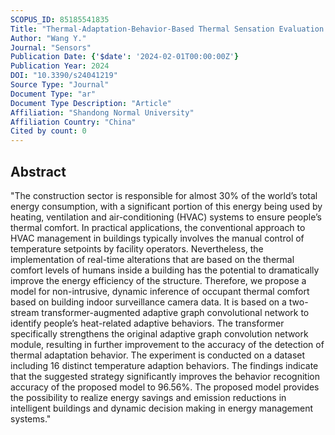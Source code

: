 ```yaml
---
SCOPUS_ID: 85185541835
Title: "Thermal-Adaptation-Behavior-Based Thermal Sensation Evaluation Model with Surveillance Cameras"
Author: "Wang Y."
Journal: "Sensors"
Publication Date: {'$date': '2024-02-01T00:00:00Z'}
Publication Year: 2024
DOI: "10.3390/s24041219"
Source Type: "Journal"
Document Type: "ar"
Document Type Description: "Article"
Affiliation: "Shandong Normal University"
Affiliation Country: "China"
Cited by count: 0
---
```


## Abstract
"The construction sector is responsible for almost 30% of the world’s total energy consumption, with a significant portion of this energy being used by heating, ventilation and air-conditioning (HVAC) systems to ensure people’s thermal comfort. In practical applications, the conventional approach to HVAC management in buildings typically involves the manual control of temperature setpoints by facility operators. Nevertheless, the implementation of real-time alterations that are based on the thermal comfort levels of humans inside a building has the potential to dramatically improve the energy efficiency of the structure. Therefore, we propose a model for non-intrusive, dynamic inference of occupant thermal comfort based on building indoor surveillance camera data. It is based on a two-stream transformer-augmented adaptive graph convolutional network to identify people’s heat-related adaptive behaviors. The transformer specifically strengthens the original adaptive graph convolution network module, resulting in further improvement to the accuracy of the detection of thermal adaptation behavior. The experiment is conducted on a dataset including 16 distinct temperature adaption behaviors. The findings indicate that the suggested strategy significantly improves the behavior recognition accuracy of the proposed model to 96.56%. The proposed model provides the possibility to realize energy savings and emission reductions in intelligent buildings and dynamic decision making in energy management systems."
